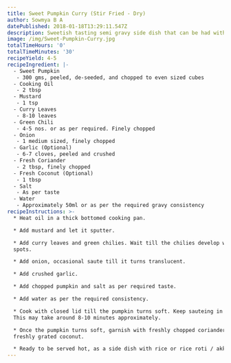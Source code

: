 ```yaml
---
title: Sweet Pumpkin Curry (Stir Fried - Dry)
author: Sowmya B A
datePublished: 2018-01-18T13:29:11.547Z
description: Sweetish tasting semi gravy side dish that can be had with rice or rice roti.
image: /img/Sweet-Pumpkin-Curry.jpg
totalTimeHours: '0'
totalTimeMinutes: '30'
recipeYield: 4-5
recipeIngredient: |-
  - Sweet Pumpkin
   - 300 gms, peeled, de-seeded, and chopped to even sized cubes
  - Cooking Oil
   - 2 tbsp
  - Mustard
   - 1 tsp
  - Curry Leaves
   - 8-10 leaves
  - Green Chili
   - 4-5 nos. or as per required. Finely chopped
  - Onion
   - 1 medium sized, finely chopped
  - Garlic (Optional)
   - 6-7 cloves, peeled and crushed
  - Fresh Coriander
   - 2 tbsp, finely chopped
  - Fresh Coconut (Optional)
   - 1 tbsp
  - Salt
   - As per taste
  - Water
   - Approximately 50ml or as per the required gravy consistency 
recipeInstructions: >-
  * Heat oil in a thick bottomed cooking pan.

  * Add mustard and let it sputter.

  * Add curry leaves and green chilies. Wait till the chilies develop white
  spots.

  * Add onion, occasional saute till it turns translucent.

  * Add crushed garlic.

  * Add chopped pumpkin and salt as per required taste.

  * Add water as per the required consistency.

  * Cook with closed lid till the pumpkin turns soft. Keep sauteing in between.
  This may take around 8-10 minutes approximately.

  * Once the pumpkin turns soft, garnish with freshly chopped coriander and
  freshly grated coconut.

  * Ready to be served hot, as a side dish with rice or rice roti / akki rotti
---
```



